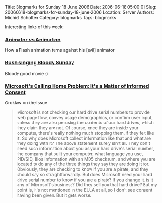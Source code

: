 Title: Blogmarks for Sunday 18 June 2006
Date: 2006-06-18 05:00:01
Slug: 20060618-blogmarks-for-sunday-18-june-2006
Location: Server
Authors: Michiel Scholten
Category: blogmarks
Tags: blogmarks

<p>Interesting links of this week:</p>
<h3><a href="http://www.newgrounds.com/portal/view/316541">Animator vs Animation</a></h3>
<p>How a Flash animation turns against his [evil] animator</p>
<h3><a href="http://video.google.com/videoplay?docid=6805063692754011230">Bush singing Bloody Sunday</a></h3>
<p>Bloody good movie :)</p>
<h3><a href="http://www.groklaw.net/article.php?story=20060608002958907">Microsoft's Calling Home Problem: It's a Matter of Informed Consent</a></h3>
<p>Groklaw on the issue</p>

<blockquote><p class="quote">Microsoft is not checking our hard drive serial numbers to provide web page flow, convey usage demographics, or confirm user input, unless they are also perusing the contents of our hard drives, which they claim they are not. Of course, once they are inside your computer, there's really nothing much stopping them, if they felt like it. So why does Microsoft collect information like that and what are they doing with it? The above statement surely isn't all. They don't need such information about you as your hard drive's serial number, the company that built your computer, what language you use, PID/SID, Bios information with an MD5 checksum, and where you are located to do any of the three things they say they are doing it for. Obviously, they are checking to know if you are a pirate, and they should say so straightforwardly. But does Microsoft need your hard drive serial number to know if you are a pirate? If you change it, is it any of Microsoft's business? Did they sell you that hard drive? But my point is, it's not mentioned in the EULA at all, so I don't see consent having been given. But it gets worse.</p></blockquote>

